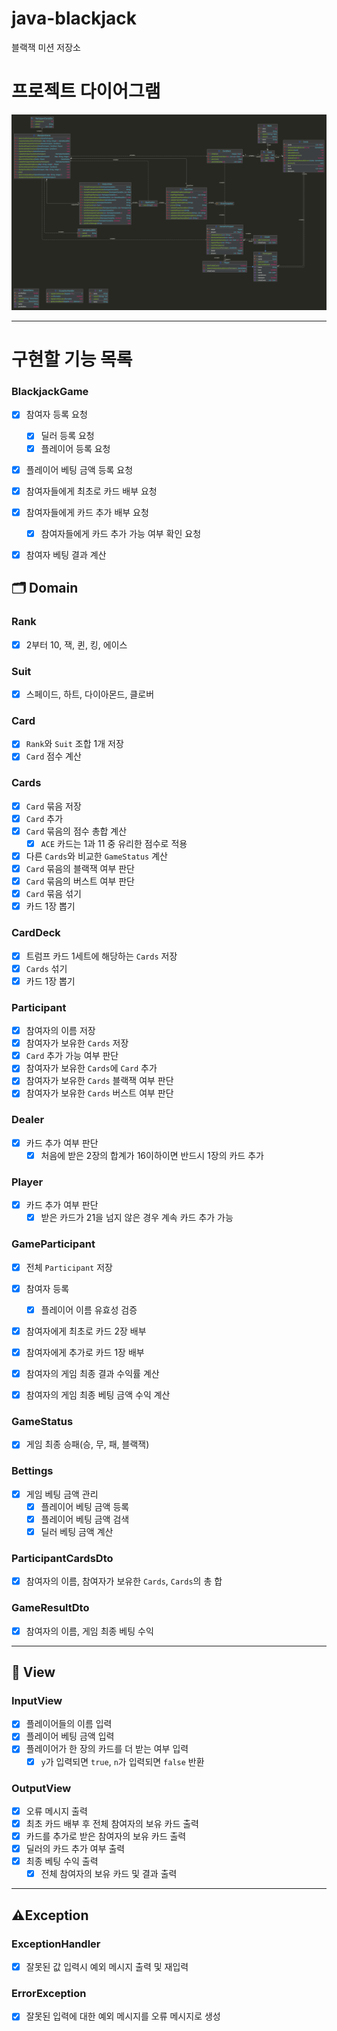 # java-blackjack

블랙잭 미션 저장소

# 프로젝트 다이어그램

![프로젝트 다이어그램](./diagram.png)

---

# 구현할 기능 목록

### BlackjackGame
- [X] 참여자 등록 요청
  - [X] 딜러 등록 요청
  - [X] 플레이어 등록 요청
- [x] 플레이어 베팅 금액 등록 요청

- [X] 참여자들에게 최초로 카드 배부 요청
- [x] 참여자들에게 카드 추가 배부 요청
  - [x] 참여자들에게 카드 추가 가능 여부 확인 요청
- [x] 참여자 베팅 결과 계산

## 🗂️ Domain

### Rank
- [x] 2부터 10, 잭, 퀸, 킹, 에이스

### Suit
- [x] 스페이드, 하트, 다이아몬드, 클로버

### Card
- [x] `Rank`와 `Suit` 조합 1개 저장
- [x] `Card` 점수 계산

### Cards
- [x] `Card` 묶음 저장
- [x] `Card` 추가
- [x] `Card` 묶음의 점수 총합 계산
  - [X]  `ACE` 카드는 1과 11 중 유리한 점수로 적용
- [x] 다른 `Cards`와 비교한 `GameStatus` 계산
- [x] `Card` 묶음의 블랙잭 여부 판단
- [x] `Card` 묶음의 버스트 여부 판단
- [x] `Card` 묶음 섞기
- [x] 카드 1장 뽑기

### CardDeck
- [X] 트럼프 카드 1세트에 해당하는 `Cards` 저장
- [x] `Cards` 섞기
- [x] 카드 1장 뽑기

### Participant
- [x] 참여자의 이름 저장
- [x] 참여자가 보유한 `Cards` 저장
- [x] `Card` 추가 가능 여부 판단
- [x] 참여자가 보유한 `Cards`에 `Card` 추가
- [x] 참여자가 보유한 `Cards` 블랙잭 여부 판단
- [x] 참여자가 보유한 `Cards` 버스트 여부 판단

### Dealer
- [x] 카드 추가 여부 판단
  - [x] 처음에 받은 2장의 합계가 16이하이면 반드시 1장의 카드 추가

### Player
- [x] 카드 추가 여부 판단
  - [x] 받은 카드가 21을 넘지 않은 경우 계속 카드 추가 가능

### GameParticipant
- [x] 전체 `Participant` 저장

- [x] 참여자 등록
  - [x] 플레이어 이름 유효성 검증
- [x] 참여자에게 최초로 카드 2장 배부
- [x] 참여자에게 추가로 카드 1장 배부
- [x] 참여자의 게임 최종 결과 수익률 계산
- [x] 참여자의 게임 최종 베팅 금액 수익 계산

### GameStatus
- [x] 게임 최종 승패(승, 무, 패, 블랙잭)

### Bettings
- [x] 게임 베팅 금액 관리
  - [x] 플레이어 베팅 금액 등록
  - [x] 플레이어 베팅 금액 검색
  - [x] 딜러 베팅 금액 계산

### ParticipantCardsDto
- [x] 참여자의 이름, 참여자가 보유한 `Cards`, `Cards`의 총 합

### GameResultDto
- [x] 참여자의 이름, 게임 최종 베팅 수익

---

## 👀 View

### InputView
- [x] 플레이어들의 이름 입력
- [x] 플레이어 베팅 금액 입력
- [x] 플레이어가 한 장의 카드를 더 받는 여부 입력
  - [x] `y`가 입력되면 `true`, `n`가 입력되면 `false` 반환

### OutputView
- [X] 오류 메시지 출력
- [x] 최초 카드 배부 후 전체 참여자의 보유 카드 출력
- [X] 카드를 추가로 받은 참여자의 보유 카드 출력
- [x] 딜러의 카드 추가 여부 출력
- [x] 최종 베팅 수익 출력
  - [x] 전체 참여자의 보유 카드 및 결과 출력

---

## ⚠️Exception

### ExceptionHandler
- [X] 잘못된 값 입력시 예외 메시지 출력 및 재입력

### ErrorException
- [x] 잘못된 입력에 대한 예외 메시지를 오류 메시지로 생성
